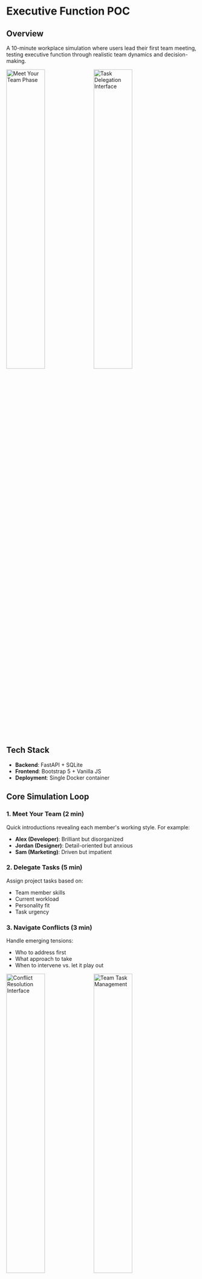 # Executive Function POC

## Overview
A 10-minute workplace simulation where users lead their first team meeting, testing executive function through realistic team dynamics and decision-making.

<img src="media/meet_team.png" alt="Meet Your Team Phase" width="45%"> <img src="media/delegate_UI.png" alt="Task Delegation Interface" width="45%">

## Tech Stack
- **Backend**: FastAPI + SQLite
- **Frontend**: Bootstrap 5 + Vanilla JS
- **Deployment**: Single Docker container

## Core Simulation Loop

### 1. Meet Your Team (2 min)
Quick introductions revealing each member's working style. For example:
- **Alex (Developer)**: Brilliant but disorganized
- **Jordan (Designer)**: Detail-oriented but anxious  
- **Sam (Marketing)**: Driven but impatient

### 2. Delegate Tasks (5 min)
Assign project tasks based on:
- Team member skills
- Current workload
- Personality fit
- Task urgency

### 3. Navigate Conflicts (3 min)
Handle emerging tensions:
- Who to address first
- What approach to take
- When to intervene vs. let it play out

<img src="media/conflict.png" alt="Conflict Resolution Interface" width="45%"> <img src="media/delegate.png" alt="Team Task Management" width="45%">

## Assessment Framework

Based on [NACE Career Readiness Competencies](https://www.naceweb.org/career-readiness/competencies/career-readiness-defined#competencies):

| Competency | How We Measure |
|------------|----------------|
| **Critical Thinking** | Task assignment logic, priority decisions |
| **Communication** | Message clarity, active listening indicators |
| **Teamwork** | Inclusion balance, conflict resolution |
| **Leadership** | Decision timing, team morale management |
| **Professionalism** | Response consistency, meeting time management |
| **Equity & Inclusion** | Ensuring all voices heard, adapting communication style |

<img src="media/score.png" alt="Competency Scoring Results" width="60%">

## API Structure

```python
# Core endpoints
POST /api/session/start
GET  /api/session/{id}/state
POST /api/session/{id}/action
GET  /api/session/{id}/results

# Action types
{
    "type": "delegate_task",
    "task_id": "create_mockups",
    "assignee": "jordan",
    "message": "optional_encouragement"
}
```

## Key Features

### Dynamic Personalities
Each team member has:
- Mood states (😊 → 😐 → 😟)
- Trigger points (e.g., Sam gets frustrated with long discussions)
- Growth conditions (e.g., Jordan gains confidence with positive feedback)

### Realistic Constraints
- Timer pressure (10-minute meeting)
- Limited attention budget (can't address everything)
- Cascading consequences (ignored issues compound)

## Quick Start

```bash
# Clone and install
git clone [repo]
cd fsu-demo

# Install dependencies (uv will automatically create virtual environment)
uv sync

# Run development server
uv run uvicorn backend.main:app --reload --host 0.0.0.0 --port 5001

# Navigate to http://localhost:5001
```

### Alternative Commands

```bash
# Run production server
uv run uvicorn backend.main:app --host 0.0.0.0 --port 5001

# Install additional dependencies
uv add <package-name>

# Run with different port
uv run uvicorn backend.main:app --reload --port 3000
```

## Project Structure
```
fsu-demo/
├── backend/
│   ├── __init__.py
│   ├── main.py          # FastAPI application entry point
│   ├── models.py        # Pydantic data models
│   ├── scoring.py       # NACE competency scoring logic
│   └── scenarios.py     # Team member personalities and scenarios
├── frontend/
│   ├── index.html       # Main simulation interface
│   ├── simulation.js    # Client-side simulation logic
│   └── styles.css       # Custom styling and responsive design
├── pyproject.toml       # uv project configuration and dependencies
├── uv.lock             # Lock file for reproducible builds
└── README.md
```

---

## References
The methodologies that I mainly drew inspiration from:

### Project-Based Learning
The simulation follows [Kolb's learning cycle](https://www.simplypsychology.org/learning-kolb.html):
1. **Concrete Experience**: The meeting scenario
2. **Reflective Observation**: Post-simulation metrics showing impact of decisions
3. **Abstract Conceptualization**: Connecting actions to NACE competencies
4. **Active Experimentation**: Applying insights in real workplace

### Career Coaching
- **[Situational Leadership II](https://www.kenblanchard.com/Solutions/Situational-Leadership-II)** - Players adapt leadership styles based on team member's skill and motivation level. There should be no one-size-fits-all approach.  
- **[Radical Candor](https://www.radicalcandor.com/our-approach/)** - Players (hopefully) learn to care personally AND challenge directly. This mainly teaches to avoid ruinous empathy or obnoxious aggression. 

---

## Future Work

### Using actual LLMs
I've run out of free credits from OpenAI and Anthropic, but these improvements would be the first thing on my mind:
- Each character gets their own system prompt with personality traits
- Let them actually converse naturally instead of scripted responses
- Adaptive difficulty using RL to adjust complexity based on performance
- Real-time AI coaching during simulations -> again pulling in these career coaching frameworks as needed
- More realistic relationship dynamics that build up over time
- Multimodality -> as mentioned in the doc, using Pika to create images, or something for voice synthesis
- MANY more Agentic AI features ahead too! 

### Making it scale
- Postgres for user data, maybe Redis for real-time state
- Break into microservices - simulation engine, scoring, user management
- Multi-user scenarios could be interesting for team training
- Docker + AWS with auto-scaling

### More coaching frameworks
- **[The Five Practices](https://www.leadershipchallenge.com/about-tlc-about.aspx)** - We could create specific mini-challenges for each practice, like "inspire a demotivated Jordan" or "enable Sam to mentor Alex."
- **[Tuckman's Team Stages](https://www.mindtools.com/pages/article/newLDR_86.htm)** - With more thought, we could involve a multi-session arc where the same team progresses through stages, requiring different leadership approaches each time.
- **[Multipliers](https://thewisemangroup.com/books/multipliers/)** - Potentially add "team output multiplier" metric showing how user's leadership style affects collective team performance vs. individual contributions.